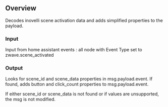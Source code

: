 <!-- ![github build](https://github.com/kareem613/node-red-contrib-sequence-detector/workflows/Node.js%20Package/badge.svg) -->

## Overview
Decodes inovelli scene activation data and adds simplified properties to the payload.

### Input

Input from home assistant events : all node with Event Type set to zwave.scene_activated

 ### Output

Looks for scene_id and scene_data properties in msg.payload.event. If found, adds button and click_count properties to msg.payload.event.

If either scene_id or scene_data is not found or if values are unsupported, the msg is not modified.

